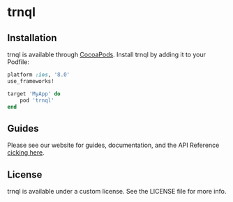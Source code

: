 # trnql

## Installation

trnql is available through [CocoaPods](http://cocoapods.org). Install trnql by adding it to your Podfile:

```ruby
platform :ios, '8.0'
use_frameworks!

target 'MyApp' do
	pod 'trnql'
end
```

## Guides

Please see our website for guides, documentation, and the API Reference [cicking here](http://trnql.com/guides-ios/).

## License

trnql is available under a custom license. See the LICENSE file for more info. 